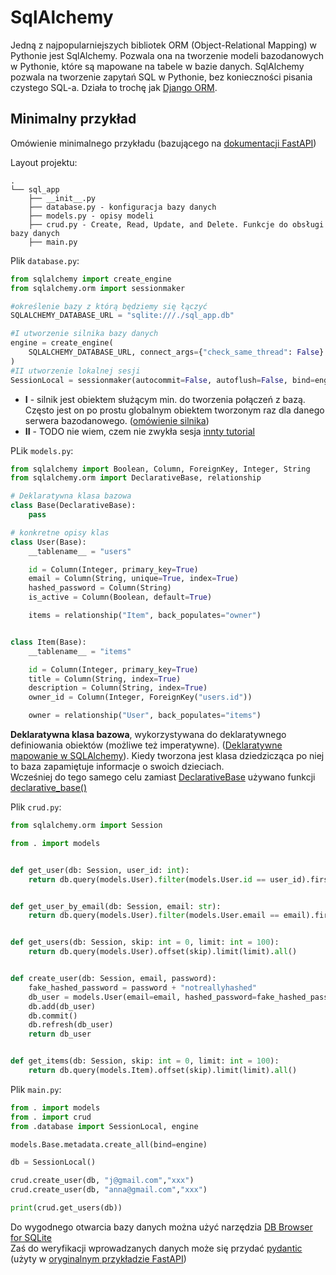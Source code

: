 # SqlAlchemy

Jedną z najpopularniejszych bibliotek ORM (Object-Relational Mapping) w Pythonie jest SqlAlchemy. Pozwala ona na tworzenie modeli bazodanowych w Pythonie, które są mapowane na tabele w bazie danych. SqlAlchemy pozwala na tworzenie zapytań SQL w Pythonie, bez konieczności pisania czystego SQL-a.
Działa to trochę jak [Django ORM](../Webówka🌍/9_django.md).


## Minimalny przykład

Omówienie minimalnego przykładu (bazującego na [dokumentacji FastAPI](https://fastapi.tiangolo.com/tutorial/sql-databases/))

Layout projektu:

```
.
└── sql_app
    ├── __init__.py
    ├── database.py - konfiguracja bazy danych
    ├── models.py - opisy modeli
    ├── crud.py - Create, Read, Update, and Delete. Funkcje do obsługi bazy danych
    ├── main.py
```

Plik `database.py`:

```py
from sqlalchemy import create_engine
from sqlalchemy.orm import sessionmaker

#określenie bazy z którą będziemy się łączyć
SQLALCHEMY_DATABASE_URL = "sqlite:///./sql_app.db"

#I utworzenie silnika bazy danych
engine = create_engine(
    SQLALCHEMY_DATABASE_URL, connect_args={"check_same_thread": False}
)
#II utworzenie lokalnej sesji
SessionLocal = sessionmaker(autocommit=False, autoflush=False, bind=engine)
```

- **I** - silnik jest obiektem służącym min. do tworzenia połączeń z bazą. Często jest on po prostu globalnym obiektem tworzonym raz dla danego serwera bazodanowego. ([omówienie silnika](https://docs.sqlalchemy.org/en/20/tutorial/engine.html#tutorial-engine))
- **II** - TODO nie wiem, czem nie zwykła sesja [innty tutorial](https://docs.sqlalchemy.org/en/20/tutorial/dbapi_transactions.html#executing-with-an-orm-session)

PLik ``models.py``:

```py
from sqlalchemy import Boolean, Column, ForeignKey, Integer, String
from sqlalchemy.orm import DeclarativeBase, relationship

# Deklaratywna klasa bazowa
class Base(DeclarativeBase):
    pass

# konkretne opisy klas
class User(Base):
    __tablename__ = "users"

    id = Column(Integer, primary_key=True)
    email = Column(String, unique=True, index=True)
    hashed_password = Column(String)
    is_active = Column(Boolean, default=True)

    items = relationship("Item", back_populates="owner")


class Item(Base):
    __tablename__ = "items"

    id = Column(Integer, primary_key=True)
    title = Column(String, index=True)
    description = Column(String, index=True)
    owner_id = Column(Integer, ForeignKey("users.id"))

    owner = relationship("User", back_populates="items")
```

**Deklaratywna klasa bazowa**, wykorzystywana do deklaratywnego definiowania obiektów (możliwe też imperatywne). ([Deklaratywne mapowanie w SQLAlchemy](https://docs.sqlalchemy.org/en/20/orm/mapping_styles.html#orm-declarative-mapping)). Kiedy tworzona jest klasa dziedzicząca po niej to baza zapamiętuje informacje o swoich dzieciach.   
Wcześniej do tego samego celu zamiast [DeclarativeBase](https://docs.sqlalchemy.org/en/20/orm/mapping_api.html#sqlalchemy.orm.DeclarativeBase) używano funkcji [declarative_base()](https://docs.sqlalchemy.org/en/20/orm/mapping_api.html#sqlalchemy.orm.declarative_base)

Plik `crud.py`:

```py
from sqlalchemy.orm import Session

from . import models


def get_user(db: Session, user_id: int):
    return db.query(models.User).filter(models.User.id == user_id).first()


def get_user_by_email(db: Session, email: str):
    return db.query(models.User).filter(models.User.email == email).first()


def get_users(db: Session, skip: int = 0, limit: int = 100):
    return db.query(models.User).offset(skip).limit(limit).all()


def create_user(db: Session, email, password):
    fake_hashed_password = password + "notreallyhashed"
    db_user = models.User(email=email, hashed_password=fake_hashed_password)
    db.add(db_user)
    db.commit()
    db.refresh(db_user)
    return db_user


def get_items(db: Session, skip: int = 0, limit: int = 100):
    return db.query(models.Item).offset(skip).limit(limit).all()

```

Plik `main.py`:

```py
from . import models
from . import crud
from .database import SessionLocal, engine

models.Base.metadata.create_all(bind=engine)

db = SessionLocal()

crud.create_user(db, "j@gmail.com","xxx")
crud.create_user(db, "anna@gmail.com","xxx")

print(crud.get_users(db))
```

Do wygodnego otwarcia bazy danych można użyć narzędzia [DB Browser for SQLite](https://sqlitebrowser.org/)   
Zaś do weryfikacji wprowadzanych danych może się przydać [pydantic](https://docs.pydantic.dev/latest/) (użyty w [oryginalnym przykładzie FastAPI](https://fastapi.tiangolo.com/tutorial/sql-databases/))
